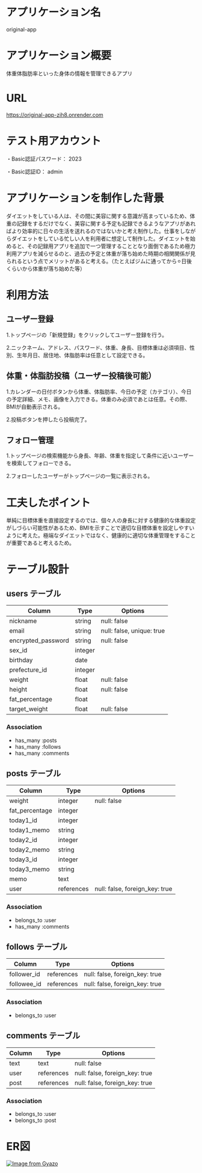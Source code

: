 # アプリケーション名
original-app


# アプリケーション概要
体重体脂肪率といった身体の情報を管理できるアプリ


# URL
https://original-app-zih8.onrender.com


# テスト用アカウント
・Basic認証パスワード： 2023

・Basic認証ID： admin

# アプリケーションを制作した背景
ダイエットをしている人は、その間に美容に関する意識が高まっているため、体重の記録をするだけでなく、美容に関する予定も記録できるようなアプリがあればより効率的に日々の生活を送れるのではないかと考え制作した。仕事をしながらダイエットをしている忙しい人を利用者に想定して制作した。ダイエットを始めると、その記録用アプリを追加で一つ管理することとなり面倒であるため極力利用アプリを減らせるのと、過去の予定と体重が落ち始めた時期の相関関係が見られるという点でメリットがあると考える。（たとえばジムに通ってから⚪︎日後くらいから体重が落ち始めた等）

# 利用方法
## ユーザー登録
1.トップページの「新規登録」をクリックしてユーザー登録を行う。

2.ニックネーム、アドレス、パスワード、体重、身長、目標体重は必須項目、性別、生年月日、居住地、体脂肪率は任意として設定できる。

## 体重・体脂肪投稿（ユーザー投稿後可能）
1.カレンダーの日付ボタンから体重、体脂肪率、今日の予定（カテゴリ）、今日の予定詳細、メモ、画像を入力できる。体重のみ必須であとは任意。その際、BMIが自動表示される。

2.投稿ボタンを押したら投稿完了。

## フォロー管理
1.トップページの検索機能から身長、年齢、体重を指定して条件に近いユーザーを検索してフォローできる。

2.フォローしたユーザーがトップページの一覧に表示される。

# 工夫したポイント
単純に目標体重を直接設定するのでは、個々人の身長に対する健康的な体重設定がしづらい可能性があるため、BMIを示すことで適切な目標体重を設定しやすいように考えた。極端なダイエットではなく、健康的に適切な体重管理をすることが重要であると考えるため。

# テーブル設計
## users テーブル

| Column             | Type        | Options                   |
| ------------------ | ----------- | ------------------------- |
| nickname           | string      | null: false               |
| email              | string      | null: false, unique: true |
| encrypted_password | string      | null: false               |
| sex_id             | integer     |                           |
| birthday           | date        |                           |
| prefecture_id      | integer     |                           |
| weight             | float       | null: false               |
| height             | float       | null: false               |
| fat_percentage     | float       |                           |
| target_weight      | float       | null: false               |

### Association

- has_many :posts
- has_many :follows
- has_many :comments

## posts テーブル

| Column         | Type              | Options                        |
| -------------- | ----------------- | ------------------------------ |
| weight         | integer           | null: false                    |
| fat_percentage | integer           |                                |
| today1_id      | integer           |                                |
| today1_memo    | string            |                                |
| today2_id      | integer           |                                |
| today2_memo    | string            |                                |
| today3_id      | integer           |                                |
| today3_memo    | string            |                                |
| memo           | text              |                                |
| user           | references        | null: false, foreign_key: true |


### Association

- belongs_to :user
- has_many :comments

## follows テーブル

| Column      | Type       | Options                        |
| ----------- | ---------- | ------------------------------ |
| follower_id | references | null: false, foreign_key: true |
| followee_id | references | null: false, foreign_key: true |

### Association

- belongs_to :user

## comments テーブル

| Column    | Type       | Options                        |
| --------- | ---------- | ------------------------------ |
| text      | text       | null: false                    |
| user      | references | null: false, foreign_key: true |
| post      | references | null: false, foreign_key: true |

### Association

- belongs_to :user
- belongs_to :post

# ER図
[![Image from Gyazo](https://i.gyazo.com/25e6a28270df497bb6cc3f957e3f76d4.png)](https://gyazo.com/25e6a28270df497bb6cc3f957e3f76d4)
